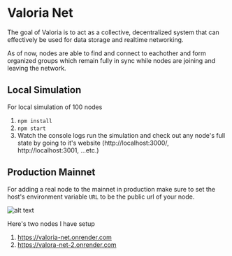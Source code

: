 # Valoria Net
The goal of Valoria is to act as a collective, decentralized system that can effectively be used for data storage and realtime networking.

As of now, nodes are able to find and connect to eachother and form organized groups which remain fully in sync while nodes are joining and leaving the network.

## Local Simulation
For local simulation of 100 nodes
1. `npm install`
2. `npm start`
3. Watch the console logs run the simulation and check out any node's full state by going to it's website (http://localhost:3000/, http://localhost:3001, ...etc.)



## Production Mainnet
For adding a real node to the mainnet in production make sure to set the host's environment variable `URL` to be the public url of your node.

![alt text](https://i.ibb.co/dQ8Z5xN/Screen-Shot-2024-01-18-at-11-40-12-AM.png)


Here's two nodes I have setup
1. https://valoria-net.onrender.com 
2. https://valora-net-2.onrender.com